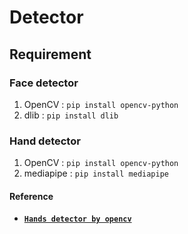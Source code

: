 # Detector

## Requirement

### Face detector
1. OpenCV : `pip install opencv-python`
2. dlib : `pip install dlib`

### Hand detector
1. OpenCV : `pip install opencv-python`
2. mediapipe : `pip install mediapipe`

#### Reference
- [__`Hands detector by opencv`__](https://www.analyticsvidhya.com/blog/2021/07/building-a-hand-tracking-system-using-opencv/)